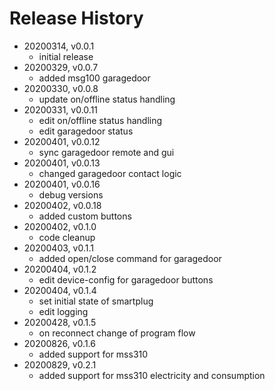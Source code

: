 # Release History

* 20200314, v0.0.1
	* initial release
* 20200329, v0.0.7
	* added msg100 garagedoor
* 20200330, v0.0.8
	* update on/offline status handling
* 20200331, v0.0.11
	* edit on/offline status handling
	* edit garagedoor status
* 20200401, v0.0.12
	* sync garagedoor remote and gui
* 20200401, v0.0.13
	* changed garagedoor contact logic
* 20200401, v0.0.16
	* debug versions
* 20200402, v0.0.18
	* added custom buttons
* 20200402, v0.1.0
	* code cleanup
* 20200403, v0.1.1
	* added open/close command for garagedoor
* 20200404, v0.1.2
	* edit device-config for garagedoor buttons
* 20200404, v0.1.4
	* set initial state of smartplug
	* edit logging
* 20200428, v0.1.5
	* on reconnect change of program flow
* 20200826, v0.1.6
	* added support for mss310
* 20200829, v0.2.1
	* added support for mss310 electricity and consumption
